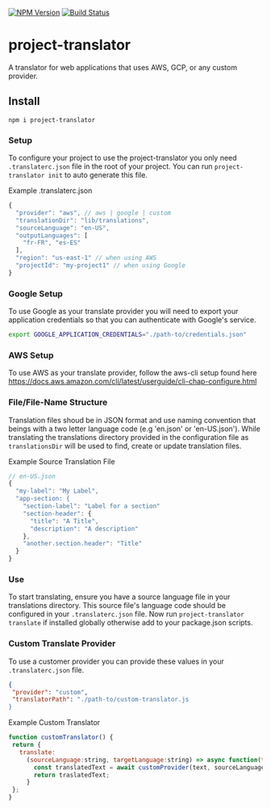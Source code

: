 [![NPM Version](https://img.shields.io/npm/v/project-translator)](https://www.npmjs.com/package/project-translator)
[![Build Status](https://travis-ci.com/douglasskiser/project-translator.svg?token=ayjxjPepPztxATpEppTC&branch=master)](https://travis-ci.com/douglasskiser/project-translator)

# project-translator
A translator for web applications that uses AWS, GCP, or any custom provider.

## Install
`npm i project-translator`

### Setup
To configure your project to use the project-translator you only need `.translaterc.json` file in the root of your project. You can run `project-translator init` to auto generate this file.

Example .translaterc.json
```javascript
{
  "provider": "aws", // aws | google | custom
  "translationDir": "lib/translations",
  "sourceLanguage": "en-US",
  "outputLanguages": [
    "fr-FR", "es-ES"
  ],
  "region": "us-east-1" // when using AWS
  "projectId": "my-project1" // when using Google
}
 ```

### Google Setup
To use Google as your translate provider you will need to export your application credentials so that you can authenticate with Google's service.

```sh
export GOOGLE_APPLICATION_CREDENTIALS="./path-to/credentials.json"
```

### AWS Setup
To use AWS as your translate provider, follow the aws-cli setup found here https://docs.aws.amazon.com/cli/latest/userguide/cli-chap-configure.html
   
  
### File/File-Name Structure
Translation files shoud be in JSON format and use naming convention that beings with a two letter language code  (e.g 'en.json' or 'en-US.json'). While translating the translations directory provided in the configuration file as `translationsDir` will be used to find, create or update translation files.

Example Source Translation File
```javascript
// en-US.json
{
  "my-label": "My Label",
  "app-section: {
    "section-label": "Label for a section"
    "section-header": {
      "title": "A Title",
      "description": "A description"
    },
    "another.section.header": "Title"
  }
}
 ```

 ### Use

 To start translating, ensure you have a source language file in your translations directory. This source file's language code should be configured in your `.translaterc.json` file. Now run `project-translator translate` if installed globally otherwise add to your package.json scripts.

 ### Custom Translate Provider

 To use a customer provider you can provide these values in your `.translaterc.json` file.

 ```json
 {
  "provider": "custom",
  "translatorPath": "./path-to/custom-translator.js
 }
 ```

 Example Custom Translator
 ```javascript
 function customTranslator() {
  return {
    translate:
      (sourceLanguage:string, targetLanguage:string) => async function(text:string) {
        const translatedText = await customProvider(text, sourceLanguage, targetLanguage);
        return traslatedText;
      }
  };
 }
 ```

